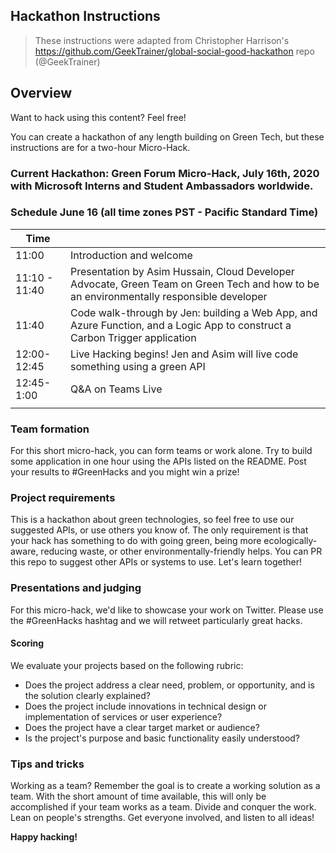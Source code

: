 ## Hackathon Instructions

> These instructions were adapted from Christopher Harrison's https://github.com/GeekTrainer/global-social-good-hackathon repo (@GeekTrainer)

## Overview

Want to hack using this content? Feel free! 

You can create a hackathon of any length building on Green Tech, but these instructions are for a two-hour Micro-Hack.

### Current Hackathon: Green Forum Micro-Hack, July 16th, 2020 with Microsoft Interns and Student Ambassadors worldwide.
 
### Schedule June 16 (all time zones PST - Pacific Standard Time)

| Time          |                                                                                                                                         |
| ------------- | --------------------------------------------------------------------------------------------------------------------------------------- |
| 11:00         | Introduction and welcome                                                                                                                |
| 11:10 - 11:40 | Presentation by Asim Hussain, Cloud Developer Advocate, Green Team on Green Tech and how to be an environmentally responsible developer |
| 11:40         | Code walk-through by Jen: building a Web App, and Azure Function, and a Logic App to construct a Carbon Trigger application             |
| 12:00-12:45   | Live Hacking begins! Jen and Asim will live code something using a green API                                                            |
| 12:45-1:00    | Q&A on Teams Live                                                                                                                       |
|               |

### Team formation

For this short micro-hack, you can form teams or work alone. Try to build some application in one hour using the APIs listed on the README. Post your results to #GreenHacks and you might win a prize!

### Project requirements

This is a hackathon about green technologies, so feel free to use our suggested APIs, or use others you know of. The only requirement is that your hack has something to do with going green, being more ecologically-aware, reducing waste, or other environmentally-friendly helps. You can PR this repo to suggest other APIs or systems to use. Let's learn together!

### Presentations and judging

For this micro-hack, we'd like to showcase your work on Twitter. Please use the #GreenHacks hashtag and we will retweet particularly great hacks.

#### Scoring

We evaluate your projects based on the following rubric:

- Does the project address a clear need, problem, or opportunity, and is the solution clearly explained?
- Does the project include innovations in technical design or implementation of services or user experience?
- Does the project have a clear target market or audience?
- Is the project's purpose and basic functionality easily understood?

### Tips and tricks

Working as a team? Remember the goal is to create a working solution as a team. With the short amount of time available, this will only be accomplished if your team works as a team. Divide and conquer the work. Lean on people's strengths. Get everyone involved, and listen to all ideas!

**Happy hacking!**
